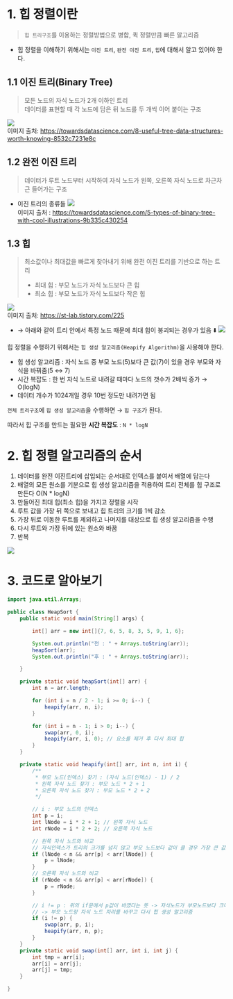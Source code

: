# 1. 힙 정렬이란
> `힙 트리구조`를 이용하는 정렬방법으로 병합, 퀵 정렬만큼 빠른 알고리즘
-   힙 정렬을 이해하기 위해서는 `이진 트리`, `완전 이진 트리`, `힙`에 대해서 알고 있어야 한다.

## 1.1 이진 트리(Binary Tree)
> 모든 노드의 자식 노드가 2개 이하인 트리<br/>
> 데이터를 표현할 때 각 노드에 담은 뒤 노드를 두 개씩 이어 붙이는 구조

![](https://img1.daumcdn.net/thumb/R1280x0/?scode=mtistory2&fname=https%3A%2F%2Fblog.kakaocdn.net%2Fdn%2Fbjxh4O%2FbtrVzGsMW8w%2FsRNChRd8qU4B6oXhFwM7BK%2Fimg.png)<br/>
이미지 출처: https://towardsdatascience.com/8-useful-tree-data-structures-worth-knowing-8532c7231e8c

## 1.2 완전 이진 트리
> 데이터가 루트 노드부터 시작하여 자식 노드가 왼쪽, 오른쪽 자식 노드로 차근차근 들어가는 구조

- 이진 트리의 종류들
![](https://img1.daumcdn.net/thumb/R1280x0/?scode=mtistory2&fname=https%3A%2F%2Fblog.kakaocdn.net%2Fdn%2FbdcIw6%2FbtrVzy9sfn0%2FuB12Q3DLl90qJ6X4W7TM2k%2Fimg.png)<br/>
이미지 출처 : https://towardsdatascience.com/5-types-of-binary-tree-with-cool-illustrations-9b335c430254

## 1.3 힙
> 최소값이나 최대값을 빠르게 찾아내기 위해 완전 이진 트리를 기반으로 하는 트리
> - 최대 힙 : 부모 노드가 자식 노드보다 큰 힙
> - 최소 힙 : 부모 노드가 자식 노드보다 작은 힙

![](https://blog.kakaocdn.net/dn/baNi4n/btqZ2csFHgz/b7JeFBrQIKik1B0pmx4HJk/img.png)<br/>
이미지 출처: https://st-lab.tistory.com/225 
 
-   → 아래와 같이 트리 안에서 특정 노드 때문에 최대 힙이 붕괴되는 경우가 있음 ⬇️
![](https://file.notion.so/f/s/f05109b8-b272-4e53-a7af-6b89521f978a/%E1%84%89%E1%85%B3%E1%84%8F%E1%85%B3%E1%84%85%E1%85%B5%E1%86%AB%E1%84%89%E1%85%A3%E1%86%BA_2021-08-26_%E1%84%8B%E1%85%A9%E1%84%92%E1%85%AE_2.40.12.png?id=9924a3ea-1f97-4f8a-9e21-fc1406599231&table=block&spaceId=f9c12af7-5300-478f-8a5e-82006832e053&expirationTimestamp=1689645600000&signature=yUXqCrKuPnmeKACurTqEVDpLB3-8aA8YO_BytQzhYBM&downloadName=%E1%84%89%E1%85%B3%E1%84%8F%E1%85%B3%E1%84%85%E1%85%B5%E1%86%AB%E1%84%89%E1%85%A3%E1%86%BA+2021-08-26+%E1%84%8B%E1%85%A9%E1%84%92%E1%85%AE+2.40.12.png)

힙 정렬을 수행하기 위해서는 `힙 생성 알고리즘(Heapify Algorithm)`을 사용해야 한다.
- 힙 생성 알고리즘 : 자식 노드 중 부모 노드(5)보다 큰 값(7)이 있을 경우 부모와 자식을 바꿔줌(5 ↔ 7)
- 시간 복잡도 : 한 번 자식 노드로 내려갈 때마다 노드의 갯수가 2배씩 증가 → O(logN)
- 데이터 개수가 1024개일 경우 10번 정도만 내려가면 됨

`전체 트리구조`에 `힙 생성 알고리즘`을 수행하면 → `힙 구조`가 된다.

따라서 힙 구조를 만드는 필요한 <b>시간 복잡도</b> : `N * logN`

# 2. 힙 정렬 알고리즘의 순서
1.  데이터를 완전 이진트리에 삽입되는 순서대로 인덱스를 붙여서 배열에 담는다
2.  배열의 모든 원소를 기분으로 힙 생성 알고리즘을 적용하여 트리 전체를 힙 구조로 만든다 O(N \* logN)
3.  만들어진 최대 힙(최소 힙)을 가지고 정렬을 시작
4.  루트 값을 가장 뒤 쪽으로 보내고 힙 트리의 크기를 1씩 감소
5.  가장 뒤로 이동한 루트를 제외하고 나머지를 대상으로 힙 생성 알고리즘을 수행
6.  다시 루트와 가장 뒤에 있는 원소와 바꿈
7.  반복

![](https://file.notion.so/f/s/2e8d3315-84d0-4731-9aca-1f4ccb101f2c/%E1%84%89%E1%85%B3%E1%84%8F%E1%85%B3%E1%84%85%E1%85%B5%E1%86%AB%E1%84%89%E1%85%A3%E1%86%BA_2021-08-26_%E1%84%8B%E1%85%A9%E1%84%92%E1%85%AE_5.20.37.png?id=144b454e-5356-4838-a8db-021e2cd70f3b&table=block&spaceId=f9c12af7-5300-478f-8a5e-82006832e053&expirationTimestamp=1689645600000&signature=ttE6oJqF5yI8eUV1PUFqB9PSZLxwlCQb2hU79QU_S-o&downloadName=%E1%84%89%E1%85%B3%E1%84%8F%E1%85%B3%E1%84%85%E1%85%B5%E1%86%AB%E1%84%89%E1%85%A3%E1%86%BA+2021-08-26+%E1%84%8B%E1%85%A9%E1%84%92%E1%85%AE+5.20.37.png)

# 3. 코드로 알아보기
```java
import java.util.Arrays;

public class HeapSort {
    public static void main(String[] args) {

        int[] arr = new int[]{7, 6, 5, 8, 3, 5, 9, 1, 6};

        System.out.println("전 : " + Arrays.toString(arr));
        heapSort(arr);
        System.out.println("후 : " + Arrays.toString(arr));

    }

    private static void heapSort(int[] arr) {
        int n = arr.length;

        for (int i = n / 2 - 1; i >= 0; i--) {
            heapify(arr, n, i);
        }

        for (int i = n - 1; i > 0; i--) {
            swap(arr, 0, i);
            heapify(arr, i, 0); // 요소를 제거 후 다시 최대 힙
        }
    }

    private static void heapify(int[] arr, int n, int i) {
        /**
         * 부모 노드(인덱스) 찾기 : (자식 노드(인덱스) - 1) / 2
         * 왼쪽 자식 노드 찾기 : 부모 노드 * 2 + 1
         * 오른쪽 자식 노드 찾기 : 부모 노드 * 2 + 2
         */

        // i : 부모 노드의 인덱스
        int p = i;
        int lNode = i * 2 + 1; // 왼쪽 자식 노드
        int rNode = i * 2 + 2; // 오른쪽 자식 노드

        // 왼쪽 자식 노드와 비교
        // 자식인덱스가 트리의 크기를 넘지 않고 부모 노드보다 값이 클 경우 가장 큰 값을 가지는 인덱스를 lnode의 값으로 바꿔준다
        if (lNode < n && arr[p] < arr[lNode]) {
            p = lNode;
        }
        // 오른쪽 자식 노드와 비교
        if (rNode < n && arr[p] < arr[rNode]) {
            p = rNode;
        }

        // i != p : 위의 if문에서 p값이 바꼈다는 뜻 -> 자식노드가 부모노드보다 크다
        // -> 부모 노드랑 자식 노드 자리를 바꾸고 다시 힙 생성 알고리즘
        if (i != p) {
            swap(arr, p, i);
            heapify(arr, n, p);
        }
    }
    private static void swap(int[] arr, int i, int j) {
        int tmp = arr[i];
        arr[i] = arr[j];
        arr[j] = tmp;
    }

}
```